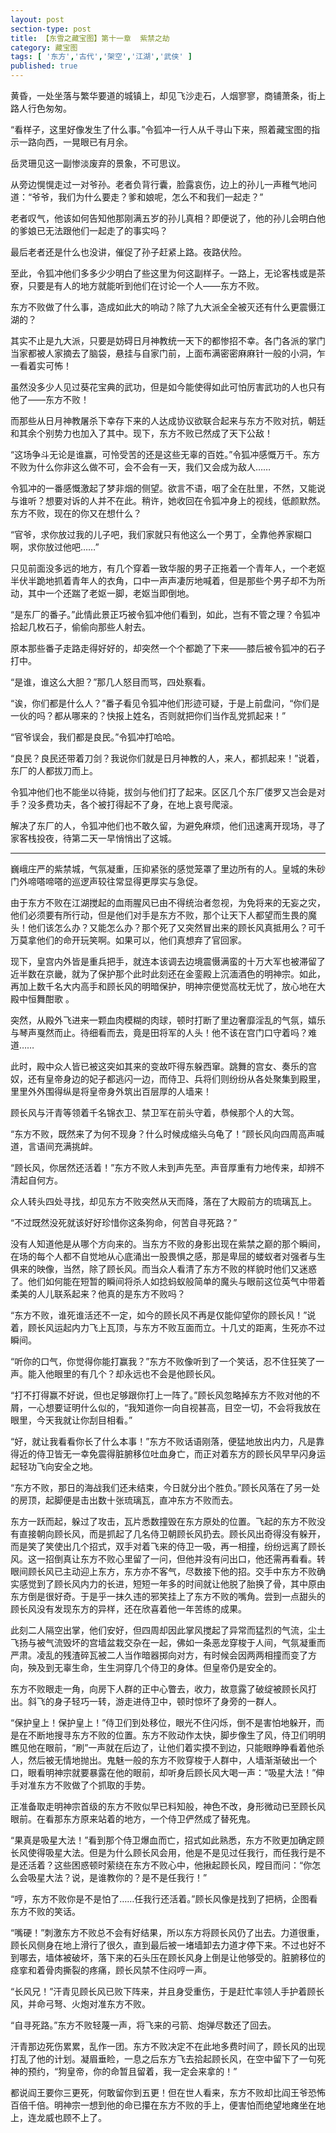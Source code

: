 ```yaml
---
layout: post
section-type: post
title: 【东雪之藏宝图】第十一章  紫禁之劫
category: 藏宝图
tags: [ '东方','古代','架空','江湖','武侠' ]
published: true
---
```

黄昏，一处坐落与繁华要道的城镇上，却见飞沙走石，人烟寥寥，商铺萧条，街上路人行色匆匆。

“看样子，这里好像发生了什么事。”令狐冲一行人从千寻山下来，照着藏宝图的指示一路向西，一晃眼已有月余。

岳灵珊见这一副惨淡废弃的景象，不可思议。

从旁边愰愰走过一对爷孙。老者负背行囊，脸露哀伤，边上的孙儿一声稚气地问道：“爷爷，我们为什么要走？爹和娘呢，怎么不和我们一起走？”

老者叹气，他该如何告知他那刚满五岁的孙儿真相？即便说了，他的孙儿会明白他的爹娘已无法跟他们一起走了的事实吗？

最后老者还是什么也没讲，催促了孙子赶紧上路。夜路伏险。

至此，令狐冲他们多多少少明白了些这里为何这副样子。一路上，无论客栈或是茶寮，只要是有人的地方就能听到他们在讨论一个人——东方不败。

东方不败做了什么事，造成如此大的响动？除了九大派全全被灭还有什么更震慑江湖的？

其实不止是九大派，只要是妨碍日月神教统一天下的都惨招不幸。各门各派的掌门当家都被人家摘去了脑袋，悬挂与自家门前，上面布满密密麻麻针一般的小洞，乍一看着实可怖！

虽然没多少人见过葵花宝典的武功，但是如今能使得如此可怕厉害武功的人也只有他了——东方不败！

而那些从日月神教屠杀下幸存下来的人达成协议欲联合起来与东方不败对抗，朝廷和其余个别势力也加入了其中。现下，东方不败已然成了天下公敌！

“这场争斗无论是谁赢，可怜受苦的还是这些无辜的百姓。”令狐冲感慨万千。东方不败为什么你非这么做不可，会不会有一天，我们又会成为敌人……

令狐冲的一番感慨激起了梦非烟的侧望。欲言不语，咽了全在肚里，不然，又能说与谁听？想要对诉的人并不在此。稍许，她收回在令狐冲身上的视线，低颜默然。东方不败，现在的你又在想什么？


“官爷，求你放过我的儿子吧，我们家就只有他这么一个男丁，全靠他养家糊口啊，求你放过他吧……”

只见前面没多远的地方，有几个穿着一致华服的男子正拖着一个青年人，一个老妪半伏半跪地抓着青年人的衣角，口中一声声凄厉地喊着，但是那些个男子却不为所动，其中一个还踹了老妪一脚，老妪当即倒地。

“是东厂的番子。”此情此景正巧被令狐冲他们看到，如此，岂有不管之理？令狐冲拾起几枚石子，偷偷向那些人射去。

原本那些番子走路走得好好的，却突然一个个都跪了下来——膝后被令狐冲的石子打中。

“是谁，谁这么大胆？”那几人怒目而骂，四处察看。

“诶，你们都是什么人？”番子看见令狐冲他们形迹可疑，于是上前盘问，“你们是一伙的吗？都从哪来的？快报上姓名，否则就把你们当作乱党抓起来！”

“官爷误会，我们都是良民。”令狐冲打哈哈。

“良民？良民还带着刀剑？我说你们就是日月神教的人，来人，都抓起来！”说着，东厂的人都拔刀而上。

令狐冲他们也不能坐以待毙，拔剑与他们打了起来。区区几个东厂偻罗又岂会是对手？没多费功夫，各个被打得起不了身，在地上哀号爬滚。

解决了东厂的人，令狐冲他们也不敢久留，为避免麻烦，他们迅速离开现场，寻了家客栈投夜，待第二天一早悄悄出了这城。


****

巍峨庄严的紫禁城，气氛凝重，压抑紧张的感觉笼罩了里边所有的人。皇城的朱砂门外啼嗒啼嗒的巡逻声较往常显得更厚实与急促。

由于东方不败在江湖搅起的血雨腥风已由不得统治者忽视，为免将来的无妄之灾，他们必须要有所行动，但是他们对手是东方不败，那个让天下人都望而生畏的魔头！他们该怎么办？又能怎么办？那个死了又突然冒出来的顾长风真抵用么？可千万莫拿他们的命开玩笑啊。如果可以，他们真想弃了官回家。

现下，皇宫内外皆是重兵把手，就连本该调去边境震慑满蛮的十万大军也被滞留了近半数在京畿，就为了保护那个此时此刻还在金銮殿上沉湎酒色的明神宗。如此，再加上数千名大内高手和顾长风的明暗保护，明神宗便觉高枕无忧了，放心地在大殿中恒舞酣歌 。

突然，从殿外飞进来一颗血肉模糊的肉球，顿时打断了里边奢靡淫乱的气氛，嬉乐与琴声戛然而止。待细看而去，竟是田将军的人头！他不该在宫门口守着吗？难道……

此时，殿中众人皆已被这突如其来的变故吓得东躲西窜。跳舞的宫女、奏乐的宫奴，还有皇帝身边的妃子都逃闪一边，而侍卫、兵将们则纷纷从各处聚集到殿里，里里外外围得纵是将皇帝身外筑出百层厚的人墙来！

顾长风与汗青等领着千名锦衣卫、禁卫军在前头守着，恭候那个人的大驾。

“东方不败，既然来了为何不现身？什么时候成缩头乌龟了！”顾长风向四周高声喊道，言语间充满挑衅。

“顾长风，你居然还活着！”东方不败人未到声先至。声音厚重有力地传来，却辨不清起自何方。

众人转头四处寻找，却见东方不败突然从天而降，落在了大殿前方的琉璃瓦上。

“不过既然没死就该好好珍惜你这条狗命，何苦自寻死路？”

没有人知道他是从哪个方向来的。当东方不败的身影出现在紫禁之巅的那个瞬间，在场的每个人都不自觉地从心底涌出一股畏惧之感，那是卑屈的蝼蚁者对强者与生俱来的映像，当然，除了顾长风。而当众人看清了东方不败的样貌时他们又迷惑了。他们如何能在短暂的瞬间将杀人如捻蚂蚁般简单的魔头与眼前这位英气中带着柔美的人儿联系起来？他真的是东方不败吗？

“东方不败，谁死谁活还不一定，如今的顾长风不再是仅能仰望你的顾长风！”说着，顾长风运起内力飞上瓦顶，与东方不败互面而立。十几丈的距离，生死亦不过瞬间。

“听你的口气，你觉得你能打赢我？”东方不败像听到了一个笑话，忍不住狂笑了一声。能入他眼里的有几个？却永远也不会是他顾长风。

“打不打得赢不好说，但也足够跟你打上一阵了。”顾长风忽略掉东方不败对他的不屑，一心想要证明什么似的，“我知道你一向自视甚高，目空一切，不会将我放在眼里，今天我就让你刮目相看。”

“好，就让我看看你长了什么本事！”东方不败话语刚落，便猛地放出内力，凡是靠得近的侍卫皆无一幸免震得脏腑移位吐血身亡，而正对着东方的顾长风早早闪身运起轻功飞向安全之地。

“东方不败，那日的海战我们还未结束，今日就分出个胜负。”顾长风落在了另一处的房顶，起脚便是击出数十张琉璃瓦，直冲东方不败而去。

东方一跃而起，躲过了攻击，瓦片悉数撞毁在东方原处的位置。飞起的东方不败没有直接朝向顾长风，而是抓起了几名侍卫朝顾长风扔去。顾长风出奇得没有躲开，而是笑了笑使出几个招式，双手对着飞来的侍卫一吸，再一相撞，纷纷远离了顾长风。这一招倒真让东方不败心里留了一问，但他并没有问出口，他还需再看看。转眼间顾长风已主动迎上东方，东方亦不客气，尽数接下他的招。交手中东方不败确实感觉到了顾长风内力的长进，短短一年多的时间就让他脱了胎换了骨，其中原由东方倒是很好奇。于是乎一抹久违的邪笑挂上了东方不败的嘴角。尝到一点甜头的顾长风没有发现东方的异样，还在欣喜着他一年苦练的成果。

此刻二人隔空出掌，他们安好，但四周却因此掌风搅起了异常而猛烈的气流，尘土飞扬与被气流毁坏的宫墙盆栽交杂在一起，佛如一条恶龙穿梭于人间，气氛凝重而严肃。凌乱的残渣碎瓦被二人当作暗器掷向对方，有时候会因两两相撞而变了方向，殃及到无辜生命，生生洞穿几个侍卫的身体。但皇帝仍是安全的。

东方不败眼走一角，向房下人群的正中心瞥去，收力，故意露了破绽被顾长风打出。斜飞的身子轻巧一转，游走进侍卫中，顿时惊坏了身旁的一群人。

“保护皇上！保护皇上！”侍卫们到处移位，眼光不住闪烁，倒不是害怕地躲开，而是在不断地搜寻东方不败的位置。东方不败动作太快，脚步像生了风，侍卫们明明瞧见他在眼前，“刷”一声就在后边了，让他们着实摸不到边，只能眼睁睁看着他杀人，然后被无情地抛出。鬼魅一般的东方不败穿梭于人群中，人墙渐渐破出一个口，眼看明神宗就要暴露在他的眼前，却听身后顾长风大喝一声：“吸星大法！”伸手对准东方不败做了个抓取的手势。

正准备取走明神宗首级的东方不败似早已料知般，神色不改，身形微动已至顾长风眼前。在看那东方原来站着的地方，一个侍卫俨然成了替死鬼。

“果真是吸星大法！”看到那个侍卫爆血而亡，招式如此熟悉，东方不败更加确定顾长风使得吸星大法。但是为什么顾长风会用，他是不是见过任我行，而任我行是不是还活着？这些困惑顿时萦绕在东方不败心中，他揪起顾长风，瞠目而问：“你怎么会吸星大法？说，是谁教你的？是不是任我行！”

“哼，东方不败你是不是怕了……任我行还活着。”顾长风像是找到了把柄，企图看东方不败的笑话。

“嘴硬！”刺激东方不败总不会有好结果，所以东方将顾长风仍了出去。力道很重，顾长风侧身在地上滑行了很久，直到最后被一堵墙卸去力道才停下来。不过也好不到哪去，墙体被破坏，落下来的石头压在顾长风身上倒是让他够受的。脏腑移位的痉挛和着骨肉撕裂的疼痛，顾长风禁不住闷哼一声。

“长风兄！”汗青见顾长风已败下阵来，并且身受重伤，于是赶忙率领人手护着顾长风，并命弓弩、火炮对准东方不败。

“自寻死路。”东方不败轻蔑一声，将飞来的弓箭、炮弹尽数还了回去。

汗青那边死伤累累，乱作一团。东方不败决定不在此地多费时间了，顾长风的出现打乱了他的计划。凝眉垂睑，一息之后东方飞去拾起顾长风，在空中留下了一句死神的预约，“狗皇帝，你的命暂且留着，我一定会来拿的！”

都说阎王要你三更死，何敢留你到五更！但在世人看来，东方不败却比阎王爷恐怖百倍千倍。明神宗一想到他的命已攥在东方不败的手上，便害怕而绝望地瘫坐在地上，连龙威也顾不上了。
